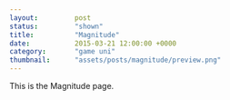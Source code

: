 ```yaml
---
layout: 		post
status:			"shown"
title:  		"Magnitude"
date:   		2015-03-21 12:00:00 +0000
category: 		"game uni"
thumbnail:		"assets/posts/magnitude/preview.png"
---
```

This is the Magnitude page.